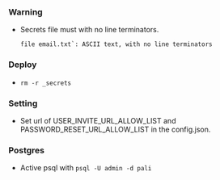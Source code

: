 ### Warning 
  - Secrets file must with no line terminators.
    ```
    file email.txt`: ASCII text, with no line terminators
    ```
### Deploy
  - `rm -r _secrets`

### Setting
  - Set url of USER_INVITE_URL_ALLOW_LIST and PASSWORD_RESET_URL_ALLOW_LIST in the config.json.

### Postgres
  - Active psql with `psql -U admin -d pali`
